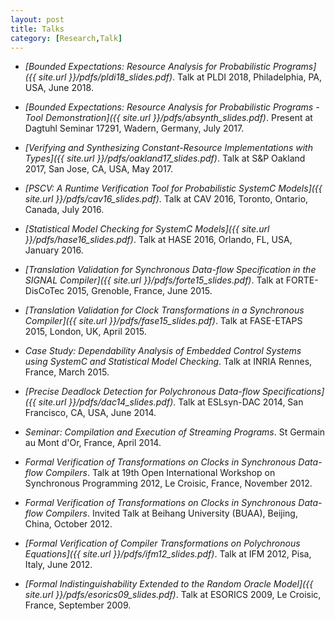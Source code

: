 ```yaml
---
layout: post
title: Talks
category: [Research,Talk]
---
```


- _[Bounded Expectations: Resource Analysis for Probabilistic Programs]({{ site.url }}/pdfs/pldi18_slides.pdf)_. Talk at PLDI 2018, Philadelphia, PA, USA, June 2018.

- _[Bounded Expectations: Resource Analysis for Probabilistic Programs - Tool Demonstration]({{ site.url }}/pdfs/absynth_slides.pdf)_. Present at Dagtuhl Seminar 17291, Wadern, Germany, July 2017. 

- _[Verifying and Synthesizing Constant-Resource Implementations with Types]({{ site.url }}/pdfs/oakland17_slides.pdf)_. Talk at S&P Oakland 2017, San Jose, CA, USA, May 2017.

- _[PSCV: A Runtime Verification Tool for Probabilistic SystemC Models]({{ site.url }}/pdfs/cav16_slides.pdf)_. Talk at CAV 2016, Toronto, Ontario, Canada, July 2016.

- _[Statistical Model Checking for SystemC Models]({{ site.url }}/pdfs/hase16_slides.pdf)_. Talk at HASE 2016, Orlando, FL, USA, January 2016.

- _[Translation Validation for Synchronous Data-flow Specification in the SIGNAL Compiler]({{ site.url }}/pdfs/forte15_slides.pdf)_. Talk at FORTE-DisCoTec 2015, Grenoble, France, June 2015.

- _[Translation Validation for Clock Transformations in a Synchronous Compiler]({{ site.url }}/pdfs/fase15_slides.pdf)_. Talk at FASE-ETAPS 2015, London, UK, April 2015.

- _Case Study: Dependability Analysis of Embedded Control Systems using SystemC and Statistical Model Checking_. Talk at INRIA Rennes, France, March 2015.

- _[Precise Deadlock Detection for Polychronous Data-flow Specifications]({{ site.url }}/pdfs/dac14_slides.pdf)_. Talk at ESLsyn-DAC 2014, San Francisco, CA, USA, June 2014.

- _Seminar: Compilation and Execution of Streaming Programs_. St Germain au Mont d'Or, France, April 2014.

- _Formal Verification of Transformations on Clocks in Synchronous Data-flow Compilers_. Talk at 19th Open International Workshop on 
Synchronous Programming 2012, Le Croisic, France, November 2012.

- _Formal Verification of Transformations on Clocks in Synchronous Data-flow Compilers_. Invited Talk at Beihang University (BUAA), Beijing, China, October 2012.

- _[Formal Verification of Compiler Transformations on Polychronous Equations]({{ site.url }}/pdfs/ifm12_slides.pdf)_. Talk at IFM 2012, Pisa, Italy, June 2012.

- _[Formal Indistinguishability Extended to the Random Oracle Model]({{ site.url }}/pdfs/esorics09_slides.pdf)_. Talk at ESORICS 2009, Le Croisic, France, September 2009.
